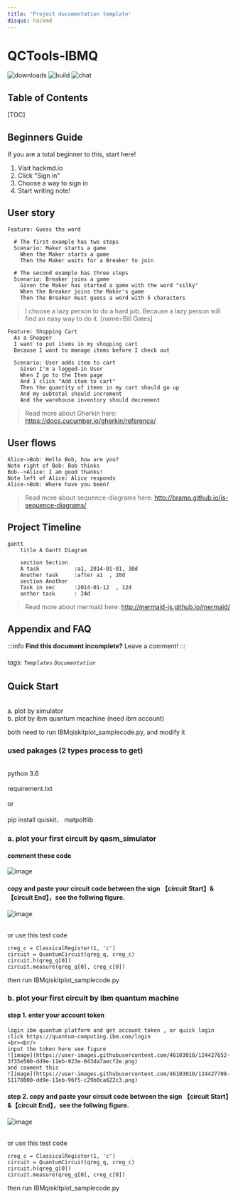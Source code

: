 ```yaml
---
title: 'Project documentation template'
disqus: hackmd
---
```


QCTools-IBMQ
===
![downloads](https://img.shields.io/github/downloads/atom/atom/total.svg)
![build](https://img.shields.io/appveyor/ci/:user/:repo.svg)
![chat](https://img.shields.io/discord/:serverId.svg)

## Table of Contents

[TOC]

## Beginners Guide

If you are a total beginner to this, start here!

1. Visit hackmd.io
2. Click "Sign in"
3. Choose a way to sign in
4. Start writing note!

User story
---

```gherkin=
Feature: Guess the word

  # The first example has two steps
  Scenario: Maker starts a game
    When the Maker starts a game
    Then the Maker waits for a Breaker to join

  # The second example has three steps
  Scenario: Breaker joins a game
    Given the Maker has started a game with the word "silky"
    When the Breaker joins the Maker's game
    Then the Breaker must guess a word with 5 characters
```
> I choose a lazy person to do a hard job. Because a lazy person will find an easy way to do it. [name=Bill Gates]


```gherkin=
Feature: Shopping Cart
  As a Shopper
  I want to put items in my shopping cart
  Because I want to manage items before I check out

  Scenario: User adds item to cart
    Given I'm a logged-in User
    When I go to the Item page
    And I click "Add item to cart"
    Then the quantity of items in my cart should go up
    And my subtotal should increment
    And the warehouse inventory should decrement
```

> Read more about Gherkin here: https://docs.cucumber.io/gherkin/reference/

User flows
---
```sequence
Alice->Bob: Hello Bob, how are you?
Note right of Bob: Bob thinks
Bob-->Alice: I am good thanks!
Note left of Alice: Alice responds
Alice->Bob: Where have you been?
```

> Read more about sequence-diagrams here: http://bramp.github.io/js-sequence-diagrams/

Project Timeline
---
```mermaid
gantt
    title A Gantt Diagram

    section Section
    A task           :a1, 2014-01-01, 30d
    Another task     :after a1  , 20d
    section Another
    Task in sec      :2014-01-12  , 12d
    anther task      : 24d
```

> Read more about mermaid here: http://mermaid-js.github.io/mermaid/

## Appendix and FAQ

:::info
**Find this document incomplete?** Leave a comment!
:::

###### tags: `Templates` `Documentation`



## Quick Start
<br>
a. plot by simulator
<br/>
b. plot by ibm quantum meachine (need ibm account)

both need to run IBMqiskitplot_samplecode.py, and modify it
### used pakages (2 types process to get)
 <br>python 3.6 <br/>
 <br> requirement.txt <br/>
 <br> or <br/>
 <br> pip install quiskit、
                  matpoltlib <br/>
 
### a. plot your first circuit by qasm_simulator
  #### comment these code
  ![image](https://user-images.githubusercontent.com/46103010/124064795-18a73f80-da68-11eb-9718-282f27def60c.png)

  #### copy and paste your circuit code between the sign 【circuit Start】&【circuit End】，see the follwing figure.
  ![image](https://user-images.githubusercontent.com/46103010/123931665-4d14f000-d9c3-11eb-8190-87706ce2eaff.png)
  <br><br/>
  
  or use this test code
  
  ```qreg_q = QuantumRegister(1, 'q')
  creg_c = ClassicalRegister(1, 'c')
  circuit = QuantumCircuit(qreg_q, creg_c)
  circuit.h(qreg_q[0])
  circuit.measure(qreg_q[0], creg_c[0])
  ```


  then run IBMqiskitplot_samplecode.py

### b. plot your first circuit by ibm quantum machine
  #### step 1. enter your account token
    login ibm quantum platform and get account token , or quick login click https://quantum-computing.ibm.com/login
    <br><br/>
    input the token here see figure
    ![image](https://user-images.githubusercontent.com/46103010/124427652-3f35e500-dd9e-11eb-923e-043da7aecf2e.png)
    and cooment this 
    ![image](https://user-images.githubusercontent.com/46103010/124427708-51178800-dd9e-11eb-96f5-c29b0ca622c3.png)


  #### step 2. copy and paste your circuit code between the sign 【circuit Start】&【circuit End】，see the follwing figure.
  ![image](https://user-images.githubusercontent.com/46103010/123931665-4d14f000-d9c3-11eb-8190-87706ce2eaff.png)
  <br><br/>
  
  or use this test code
  
  ```qreg_q = QuantumRegister(1, 'q')
  creg_c = ClassicalRegister(1, 'c')
  circuit = QuantumCircuit(qreg_q, creg_c)
  circuit.h(qreg_q[0])
  circuit.measure(qreg_q[0], creg_c[0])
  ```


  then run IBMqiskitplot_samplecode.py
  
    






























